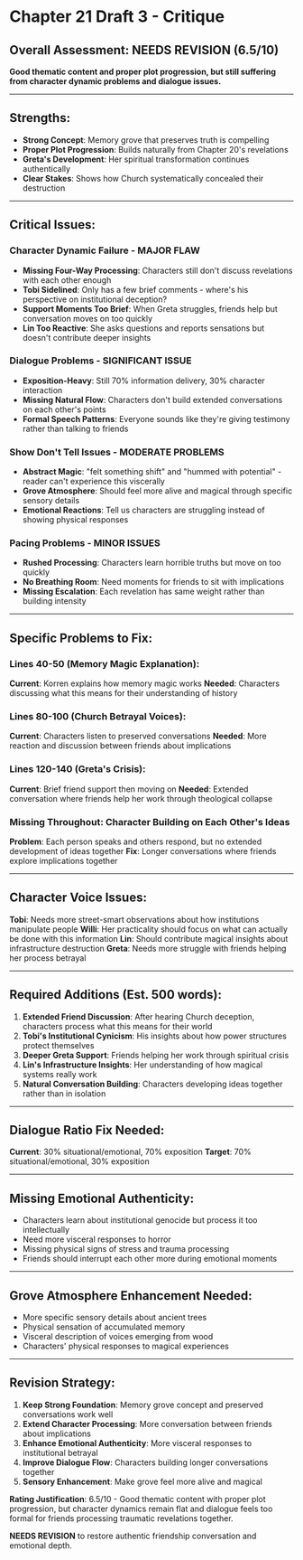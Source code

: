 # Chapter 21 Draft 3 - Critique

## Overall Assessment: NEEDS REVISION (6.5/10)
**Good thematic content and proper plot progression, but still suffering from character dynamic problems and dialogue issues.**

---

## Strengths:
- **Strong Concept**: Memory grove that preserves truth is compelling
- **Proper Plot Progression**: Builds naturally from Chapter 20's revelations
- **Greta's Development**: Her spiritual transformation continues authentically
- **Clear Stakes**: Shows how Church systematically concealed their destruction

---

## Critical Issues:

### **Character Dynamic Failure - MAJOR FLAW**
- **Missing Four-Way Processing**: Characters still don't discuss revelations with each other enough
- **Tobi Sidelined**: Only has a few brief comments - where's his perspective on institutional deception?
- **Support Moments Too Brief**: When Greta struggles, friends help but conversation moves on too quickly
- **Lin Too Reactive**: She asks questions and reports sensations but doesn't contribute deeper insights

### **Dialogue Problems - SIGNIFICANT ISSUE**
- **Exposition-Heavy**: Still 70% information delivery, 30% character interaction
- **Missing Natural Flow**: Characters don't build extended conversations on each other's points
- **Formal Speech Patterns**: Everyone sounds like they're giving testimony rather than talking to friends

### **Show Don't Tell Issues - MODERATE PROBLEMS**
- **Abstract Magic**: "felt something shift" and "hummed with potential" - reader can't experience this viscerally
- **Grove Atmosphere**: Should feel more alive and magical through specific sensory details
- **Emotional Reactions**: Tell us characters are struggling instead of showing physical responses

### **Pacing Problems - MINOR ISSUES**
- **Rushed Processing**: Characters learn horrible truths but move on too quickly
- **No Breathing Room**: Need moments for friends to sit with implications
- **Missing Escalation**: Each revelation has same weight rather than building intensity

---

## Specific Problems to Fix:

### **Lines 40-50 (Memory Magic Explanation)**:
**Current**: Korren explains how memory magic works
**Needed**: Characters discussing what this means for their understanding of history

### **Lines 80-100 (Church Betrayal Voices)**:
**Current**: Characters listen to preserved conversations
**Needed**: More reaction and discussion between friends about implications

### **Lines 120-140 (Greta's Crisis)**:
**Current**: Brief friend support then moving on
**Needed**: Extended conversation where friends help her work through theological collapse

### **Missing Throughout**: Character Building on Each Other's Ideas
**Problem**: Each person speaks and others respond, but no extended development of ideas together
**Fix**: Longer conversations where friends explore implications together

---

## Character Voice Issues:

**Tobi**: Needs more street-smart observations about how institutions manipulate people
**Willi**: Her practicality should focus on what can actually be done with this information
**Lin**: Should contribute magical insights about infrastructure destruction
**Greta**: Needs more struggle with friends helping her process betrayal

---

## Required Additions (Est. 500 words):

1. **Extended Friend Discussion**: After hearing Church deception, characters process what this means for their world
2. **Tobi's Institutional Cynicism**: His insights about how power structures protect themselves
3. **Deeper Greta Support**: Friends helping her work through spiritual crisis
4. **Lin's Infrastructure Insights**: Her understanding of how magical systems really work
5. **Natural Conversation Building**: Characters developing ideas together rather than in isolation

---

## Dialogue Ratio Fix Needed:
**Current**: 30% situational/emotional, 70% exposition
**Target**: 70% situational/emotional, 30% exposition

---

## Missing Emotional Authenticity:
- Characters learn about institutional genocide but process it too intellectually
- Need more visceral responses to horror
- Missing physical signs of stress and trauma processing
- Friends should interrupt each other more during emotional moments

---

## Grove Atmosphere Enhancement Needed:
- More specific sensory details about ancient trees
- Physical sensation of accumulated memory
- Visceral description of voices emerging from wood
- Characters' physical responses to magical experiences

---

## Revision Strategy:

1. **Keep Strong Foundation**: Memory grove concept and preserved conversations work well
2. **Extend Character Processing**: More conversation between friends about implications
3. **Enhance Emotional Authenticity**: More visceral responses to institutional betrayal
4. **Improve Dialogue Flow**: Characters building longer conversations together
5. **Sensory Enhancement**: Make grove feel more alive and magical

**Rating Justification**: 6.5/10 - Good thematic content with proper plot progression, but character dynamics remain flat and dialogue feels too formal for friends processing traumatic revelations together.

**NEEDS REVISION** to restore authentic friendship conversation and emotional depth.
